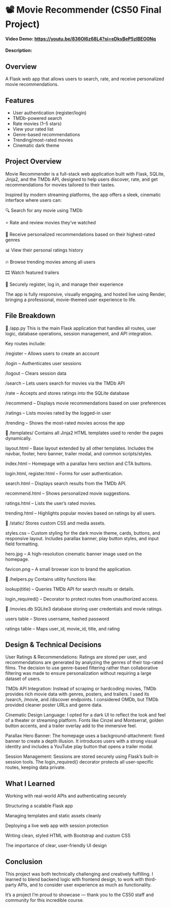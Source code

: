 # 📽️ Movie Recommender (CS50 Final Project)
#### Video Demo:  https://youtu.be/836Ol6z68L4?si=eDksBeP5zIBEO0Nq
#### Description:

## Overview
A Flask web app that allows users to search, rate, and receive personalized movie recommendations.

## Features
- User authentication (register/login)
- TMDb-powered search
- Rate movies (1–5 stars)
- View your rated list
- Genre-based recommendations
- Trending/most-rated movies
- Cinematic dark theme

## Project Overview
Movie Recommender is a full-stack web application built with Flask, SQLite, Jinja2, and the TMDb API, designed to help users discover, rate, and get recommendations for movies tailored to their tastes.

Inspired by modern streaming platforms, the app offers a sleek, cinematic interface where users can:

🔍 Search for any movie using TMDb

⭐ Rate and review movies they’ve watched

🧠 Receive personalized recommendations based on their highest-rated genres

📊 View their personal ratings history

🔥 Browse trending movies among all users

🎞️ Watch featured trailers

🔐 Securely register, log in, and manage their experience

The app is fully responsive, visually engaging, and hosted live using Render, bringing a professional, movie-themed user experience to life.

## File Breakdown
📁 /app.py
This is the main Flask application that handles all routes, user logic, database operations, session management, and API integration.

Key routes include:

/register – Allows users to create an account

/login – Authenticates user sessions

/logout – Clears session data

/search – Lets users search for movies via the TMDb API

/rate – Accepts and stores ratings into the SQLite database

/recommend – Displays movie recommendations based on user preferences

/ratings – Lists movies rated by the logged-in user

/trending – Shows the most-rated movies across the app

📁 /templates/
Contains all Jinja2 HTML templates used to render the pages dynamically.

layout.html – Base layout extended by all other templates. Includes the navbar, footer, hero banner, trailer modal, and common scripts/styles.

index.html – Homepage with a parallax hero section and CTA buttons.

login.html, register.html – Forms for user authentication.

search.html – Displays search results from the TMDb API.

recommend.html – Shows personalized movie suggestions.

ratings.html – Lists the user’s rated movies.

trending.html – Highlights popular movies based on ratings by all users.

📁 /static/
Stores custom CSS and media assets.

styles.css – Custom styling for the dark movie theme, cards, buttons, and responsive layout. Includes parallax banner, play button styles, and input field formatting.

hero.jpg – A high-resolution cinematic banner image used on the homepage.

favicon.png – A small browser icon to brand the application.

📁 /helpers.py
Contains utility functions like:

lookup(title) – Queries TMDb API for search results or details.

login_required() – Decorator to protect routes from unauthorized access.

📁 /movies.db
SQLite3 database storing user credentials and movie ratings.

users table – Stores username, hashed password

ratings table – Maps user_id, movie_id, title, and rating

## Design & Technical Decisions
User Ratings & Recommendations:
Ratings are stored per user, and recommendations are generated by analyzing the genres of their top-rated films. The decision to use genre-based filtering rather than collaborative filtering was made to ensure personalization without requiring a large dataset of users.

TMDb API Integration:
Instead of scraping or hardcoding movies, TMDb provides rich movie data with genres, posters, and trailers. I used its /search, /movie, and /discover endpoints. I considered OMDb, but TMDb provided cleaner poster URLs and genre data.

Cinematic Design Language:
I opted for a dark UI to reflect the look and feel of a theater or streaming platform. Fonts like Cinzel and Montserrat, golden button accents, and a trailer overlay add to the immersive feel.

Parallax Hero Banner:
The homepage uses a background-attachment: fixed banner to create a depth illusion. It introduces users with a strong visual identity and includes a YouTube play button that opens a trailer modal.

Session Management:
Sessions are stored securely using Flask’s built-in session tools. The login_required() decorator protects all user-specific routes, keeping data private.


## What I Learned
Working with real-world APIs and authenticating securely

Structuring a scalable Flask app

Managing templates and static assets cleanly

Deploying a live web app with session protection

Writing clean, styled HTML with Bootstrap and custom CSS

The importance of clear, user-friendly UI design

## Conclusion
This project was both technically challenging and creatively fulfilling. I learned to blend backend logic with frontend design, to work with third-party APIs, and to consider user experience as much as functionality.

It’s a project I’m proud to showcase — thank you to the CS50 staff and community for this incredible course.


